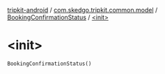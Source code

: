 [tripkit-android](../../index.md) / [com.skedgo.tripkit.common.model](../index.md) / [BookingConfirmationStatus](index.md) / [&lt;init&gt;](./-init-.md)

# &lt;init&gt;

`BookingConfirmationStatus()`